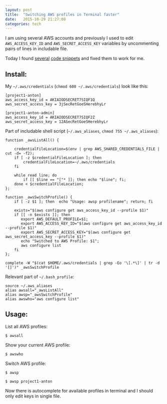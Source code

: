 ```yaml
---
layout: post
title:  "Switching AWS profiles in Terminal faster"
date:   2015-10-29 21:27:08
categories: tech
---
```


I am using several AWS accounts and previously I used to edit `AWS_ACCESS_KEY_ID` and `AWS_SECRET_ACCESS_KEY` variables by uncommenting pairs of lines in includable file.

Today I found [several](https://github.com/antonosmond/bash_profile/blob/master/.bash_profile) [code snippets](http://www.jayway.com/2015/09/25/aws-cli-profile-management-made-easy/) and fixed them to work for me.

Install:
--------
My `~/.aws/credentials` (`chmod 600 ~/.aws/credentials`) look like this:

    [project1-anton]
    aws_access_key_id = AKIAIODSECRET7SIQF1Q
    aws_secret_access_key = 3jSecRetGoeSHerebhyLr

    [project1-anton-admin]
    aws_access_key_id = AKIAIODSECRET7SIQF2Z
    aws_secret_access_key = 12ASecRetGoeSHerebhyLr

Part of includable shell script (`~/.aws_aliases`, `chmod 755 ~/.aws_aliases`):

    function _awsListAll() {
 
        credentialFileLocation=$(env | grep AWS_SHARED_CREDENTIALS_FILE | cut -d= -f2);
        if [ -z $credentialFileLocation ]; then
            credentialFileLocation=~/.aws/credentials
        fi
 
        while read line; do
            if [[ $line == "["* ]]; then echo "$line"; fi;
        done < $credentialFileLocation;
    };

    function _awsSwitchProfile() {
        if [ -z $1 ]; then  echo "Usage: awsp profilename"; return; fi
    
        exists="$(aws configure get aws_access_key_id --profile $1)"
        if [[ -n $exists ]]; then
           export AWS_DEFAULT_PROFILE=$1;
           export AWS_ACCESS_KEY_ID="$(aws configure get aws_access_key_id --profile $1)"
           export AWS_SECRET_ACCESS_KEY="$(aws configure get aws_secret_access_key --profile $1)"
           echo "Switched to AWS Profile: $1";
           aws configure list
        fi
    };

    complete -W "$(cat $HOME/.aws/credentials | grep -Eo '\[.*\]' | tr -d '[]')" _awsSwitchProfile

Relevant part of `~/.bash_profile`:

    source ~/.aws_aliases
    alias awsall="_awsListAll"
    alias awsp="_awsSwitchProfile"
    alias awswho="aws configure list"

Usage:
-----
List all AWS profiles:
```
$ awsall
```

Show your current AWS profile:
```
$ awswho
```

Switch AWS profile:
```
$ awsp
```
```
$ awsp project1-anton
```

Now there is autocomplete for available profiles in terminal and I should only edit keys in single file.
